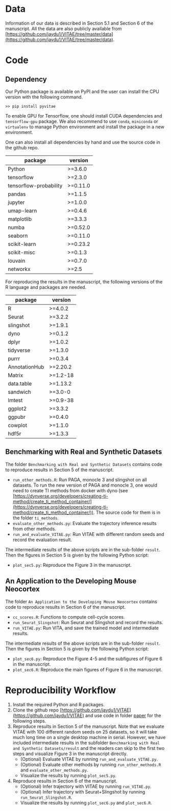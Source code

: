 

# Data

Information of our data is described in Section 5.1 and Section 6 of the manuscript. All the data are also publicly available from [https://github.com/jaydu1/VITAE/tree/master/data](https://github.com/jaydu1/VITAE/tree/master/data).

# Code

## Dependency

Our Python package is available on PyPI and the user can install the CPU version with the following command. 

```
>> pip install pyvitae
```

To enable GPU for Tensorflow, one should install CUDA dependencies and `tensorflow-gpu` package. We also recommend to use `conda`, `miniconda` or `virtualenv` to manage Python environment and install the package in a new environment.


One can also install all dependencies by hand and use the source code in the github repo.

package|version
---|---
Python|>=3.6.0
tensorflow| >=2.3.0 
tensorflow-probability| >=0.11.0
pandas| >=1.1.5
jupyter| >=1.0.0
umap-learn| >=0.4.6
matplotlib |>=3.3.3 
numba| >=0.52.0
seaborn |>=0.11.0
scikit-learn |>=0.23.2
scikit-misc| >=0.1.3
louvain| >=0.7.0
networkx| >=2.5

For reproducing the results in the manuscript, the following versions of the R language and packages are needed.

package|version
---|---
R|>=4.0.2
Seurat | >=3.2.2
slingshot | >=1.9.1
dyno | >=0.1.2
dplyr | >=1.0.2
tidyverse | >=1.3.0
purrr | >=0.3.4
AnnotationHub | >=2.20.2
Matrix | >=1.2-18
data.table | >=1.13.2
sandwich | >=3.0-0
lmtest | >=0.9-38
ggplot2 | >=3.3.2
ggpubr | >=0.4.0
cowplot | >=1.1.0
hdf5r | >=1.3.3

## Benchmarking with Real and Synthetic Datasets
The folder `Benchmarking with Real and Synthetic Datasets` contains code to reproduce results in Section 5 of the manuscript.

- `run_other_methods.R`: Run PAGA, monocle 3 and slingshot on all datasets. To run the new version of PAGA and monocle 3, one would need to create TI methods from docker with dyno (see [https://dynverse.org/developers/creating-ti-method/create_ti_method_container/](https://dynverse.org/developers/creating-ti-method/create_ti_method_container/)). The source code for them is in the folder `ti_methods`.
- `evaluate_other_methods.py`: Evaluate the trajectory inference results from other methods.
- `run_and_evaluate_VITAE.py`: Run VITAE with different random seeds and record the evaluation result.

The intermediate results of the above scripts are in the sub-folder `result`. Then the figures in Section 5 is given by the following Python script:

- `plot_sec5.py`: Reproduce the Figure 3 in the manuscript.

## An Application to the Developing Mouse Neocortex
The folder `An Application to the Developing Mouse Neocortex` contains code to reproduce results in Section 6 of the manuscript.

- `cc_scores.R`: Functions to compute cell-cycle scores.
- `run_Seurat_Slingshot`: Run Seurat and Slingshot and record the results.
- `run_VITAE.py`: Run VITA, and save the trained model and intermediate results.

The intermediate results of the above scripts are in the sub-folder `result`. Then the figures in Section 5 is given by the following Python script:

- `plot_sec6.py`: Reproduce the Figure 4-5 and the subfigures of Figure 6 in the manuscript.
- `plot_sec6.R`: Reproduce the main figures of Figure 6 in the manuscript.

# Reproducibility Workflow

1. Install the required Python and R packages.
2. Clone the github repo [https://github.com/jaydu1/VITAE](https://github.com/jaydu1/VITAE) and use code in folder [paper](https://github.com/jaydu1/VITAE/tree/master/paper) for the following steps. 
3. Reproduce results in Section 5 of the manuscript. Note that we evaluate VITAE with 100 different random seeds on 25 datasets, so it will take much long time on a single desktop machine in serial. However, we have included intermediate results in the subfolder `Benchmarking with Real and Synthetic Datasets/result` and the readers can skip to the first two steps and visualize Figure 3 in the manuscript directly.
	- (Optional) Evaluate VITAE by running `run_and_evaluate_VITAE.py`. 
	- (Optional) Evaluate other methods by running `run_other_methods.R` and `evaluate_other_methods.py`.
	- Visualize the results by running `plot_sec5.py`.
4. Reproduce results in Section 6 of the manuscript. 
	- (Optional) Infer trajectory with VITAE by running `run_VITAE.py`.
	- (Optional) Infer trajectory with Seurat+Slingshot by running `run_Seurat_Slingshot.R`.
	- Visualize the results by running `plot_sec6.py` and `plot_sec6.R`.